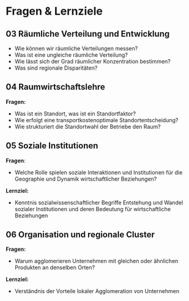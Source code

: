 # Fragen & Lernziele

## 03 Räumliche Verteilung und Entwicklung

- Wie können wir räumliche Verteilungen messen?
- Was ist eine ungleiche räumliche Verteilung?
- Wie lässt sich der Grad räumlicher Konzentration bestimmen?
- Was sind regionale Disparitäten?

## 04 Raumwirtschaftslehre

**Fragen:**

- Was ist ein Standort, was ist ein Standortfaktor? 
- Wie erfolgt eine transportkostenoptimale Standortentscheidung?
- Wie strukturiert die Standortwahl der Betriebe den Raum?

## 05 Soziale Institutionen

**Fragen**:

- Welche Rolle spielen soziale Interaktionen und Institutionen für die Geographie und Dynamik wirtschaftlicher Beziehungen?

**Lernziel:**

- Kenntnis sozialwissenschaftlicher Begriffe Entstehung und Wandel sozialer Institutionen und deren Bedeutung für wirtschaftliche Beziehungen

## 06 Organisation und regionale Cluster

**Fragen:**

- Warum agglomerieren Unternehmen mit gleichen oder ähnlichen Produkten an denselben Orten?

**Lernziel:**

- Verständnis der Vorteile lokaler Agglomeration von Unternehmen

